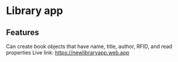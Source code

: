 # Library app

## Features

Can create book objects that have name, title, author, RFID, and read properties
Live link: https://newlibraryapp.web.app